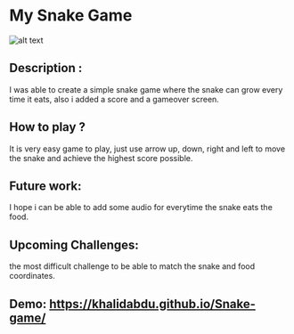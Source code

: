 # My Snake Game 

![alt text](https://wallpapers.com/images/high/clear-snake-game-character-z6jd7jtsl04g6mxx.webp)



## Description :

I was able to create a simple snake game where the snake can grow every time it eats, also i added a score and a gameover screen.

## How to play ?

It is very easy game to play, just use arrow up, down, right and left to move the snake and achieve the highest score possible.

## Future work:

I hope i can be able to add some audio for everytime the snake eats the food.

## Upcoming Challenges:

the most difficult challenge to be able to match the snake and food coordinates.

## Demo: https://khalidabdu.github.io/Snake-game/